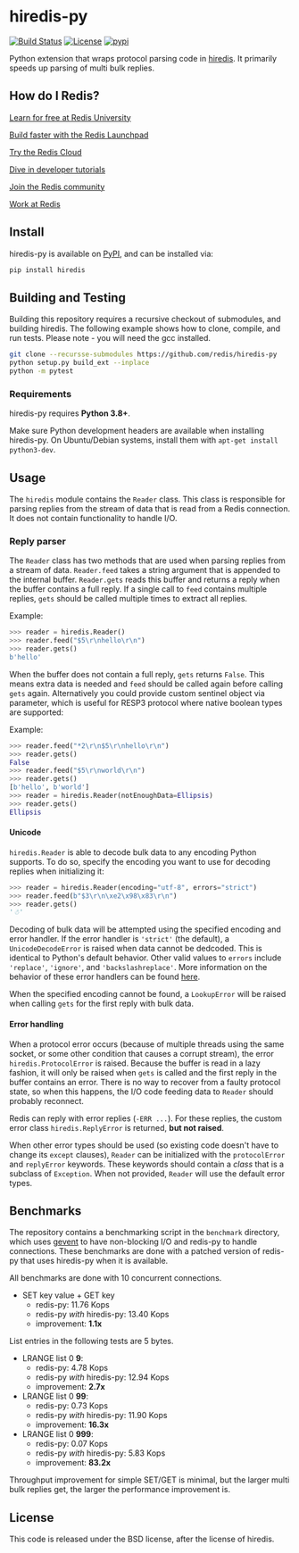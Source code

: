 # hiredis-py

[![Build Status](https://github.com/redis/hiredis-py/actions/workflows/integration.yaml/badge.svg)](https://github.com/redis/hiredis-py/actions/workflows/integration.yaml)
[![License](https://img.shields.io/badge/License-BSD_3--Clause-blue.svg)](https://opensource.org/licenses/BSD-3-Clause)
[![pypi](https://badge.fury.io/py/hiredis.svg)](https://pypi.org/project/hiredis/)

Python extension that wraps protocol parsing code in [hiredis][hiredis].
It primarily speeds up parsing of multi bulk replies.

[hiredis]: http://github.com/redis/hiredis

## How do I Redis?

[Learn for free at Redis University](https://university.redis.com/)

[Build faster with the Redis Launchpad](https://launchpad.redis.com/)

[Try the Redis Cloud](https://redis.com/try-free/)

[Dive in developer tutorials](https://developer.redis.com/)

[Join the Redis community](https://redis.com/community/)

[Work at Redis](https://redis.com/company/careers/jobs/)

## Install

hiredis-py is available on [PyPI](https://pypi.org/project/hiredis/), and can be installed via:

```bash
pip install hiredis
```
## Building and Testing

Building this repository requires a recursive checkout of submodules, and building hiredis. The following example shows how to clone, compile, and run tests. Please note - you will need the gcc installed.

```bash
git clone --recursse-submodules https://github.com/redis/hiredis-py
python setup.py build_ext --inplace
python -m pytest
```

### Requirements

hiredis-py requires **Python 3.8+**.

Make sure Python development headers are available when installing hiredis-py.
On Ubuntu/Debian systems, install them with `apt-get install python3-dev`.

## Usage

The `hiredis` module contains the `Reader` class. This class is responsible for
parsing replies from the stream of data that is read from a Redis connection.
It does not contain functionality to handle I/O.

### Reply parser

The `Reader` class has two methods that are used when parsing replies from a
stream of data. `Reader.feed` takes a string argument that is appended to the
internal buffer. `Reader.gets` reads this buffer and returns a reply when the
buffer contains a full reply. If a single call to `feed` contains multiple
replies, `gets` should be called multiple times to extract all replies.

Example:

```python
>>> reader = hiredis.Reader()
>>> reader.feed("$5\r\nhello\r\n")
>>> reader.gets()
b'hello'
```

When the buffer does not contain a full reply, `gets` returns `False`.
This means extra data is needed and `feed` should be called again before calling
`gets` again. Alternatively you could provide custom sentinel object via parameter,
which is useful for RESP3 protocol where native boolean types are supported:

Example:

```python
>>> reader.feed("*2\r\n$5\r\nhello\r\n")
>>> reader.gets()
False
>>> reader.feed("$5\r\nworld\r\n")
>>> reader.gets()
[b'hello', b'world']
>>> reader = hiredis.Reader(notEnoughData=Ellipsis)
>>> reader.gets()
Ellipsis
```

#### Unicode

`hiredis.Reader` is able to decode bulk data to any encoding Python supports.
To do so, specify the encoding you want to use for decoding replies when
initializing it:

```python
>>> reader = hiredis.Reader(encoding="utf-8", errors="strict")
>>> reader.feed(b"$3\r\n\xe2\x98\x83\r\n")
>>> reader.gets()
'☃'
```

Decoding of bulk data will be attempted using the specified encoding and
error handler. If the error handler is `'strict'` (the default), a
`UnicodeDecodeError` is raised when data cannot be dedcoded. This is identical
to Python's default behavior. Other valid values to `errors` include
`'replace'`, `'ignore'`, and `'backslashreplace'`. More information on the
behavior of these error handlers can be found
[here](https://docs.python.org/3/howto/unicode.html#the-string-type).


When the specified encoding cannot be found, a `LookupError` will be raised
when calling `gets` for the first reply with bulk data.

#### Error handling

When a protocol error occurs (because of multiple threads using the same
socket, or some other condition that causes a corrupt stream), the error
`hiredis.ProtocolError` is raised. Because the buffer is read in a lazy
fashion, it will only be raised when `gets` is called and the first reply in
the buffer contains an error. There is no way to recover from a faulty protocol
state, so when this happens, the I/O code feeding data to `Reader` should
probably reconnect.

Redis can reply with error replies (`-ERR ...`). For these replies, the custom
error class `hiredis.ReplyError` is returned, **but not raised**.

When other error types should be used (so existing code doesn't have to change
its `except` clauses), `Reader` can be initialized with the `protocolError` and
`replyError` keywords. These keywords should contain a *class* that is a
subclass of `Exception`. When not provided, `Reader` will use the default
error types.

## Benchmarks

The repository contains a benchmarking script in the `benchmark` directory,
which uses [gevent](http://gevent.org/) to have non-blocking I/O and redis-py
to handle connections. These benchmarks are done with a patched version of
redis-py that uses hiredis-py when it is available.

All benchmarks are done with 10 concurrent connections.

* SET key value + GET key
  * redis-py: 11.76 Kops
  * redis-py *with* hiredis-py: 13.40 Kops
  * improvement: **1.1x**

List entries in the following tests are 5 bytes.

* LRANGE list 0 **9**:
  * redis-py: 4.78 Kops
  * redis-py *with* hiredis-py: 12.94 Kops
  * improvement: **2.7x**
* LRANGE list 0 **99**:
  * redis-py: 0.73 Kops
  * redis-py *with* hiredis-py: 11.90 Kops
  * improvement: **16.3x**
* LRANGE list 0 **999**:
  * redis-py: 0.07 Kops
  * redis-py *with* hiredis-py: 5.83 Kops
  * improvement: **83.2x**

Throughput improvement for simple SET/GET is minimal, but the larger multi bulk replies
get, the larger the performance improvement is.

## License

This code is released under the BSD license, after the license of hiredis.
